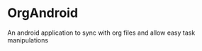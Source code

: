 OrgAndroid
==========

An android application to sync with org files and allow easy task manipulations
